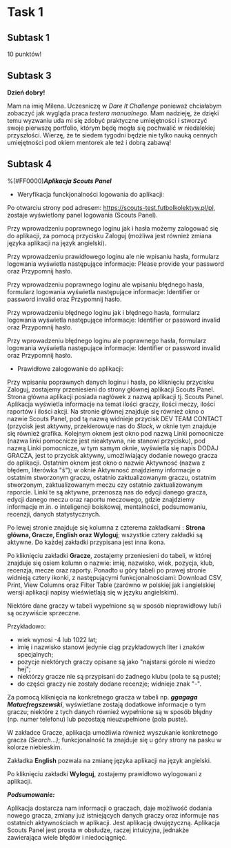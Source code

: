 # Task 1
## Subtask 1
10 punktów!
## Subtask 3
**Dzień dobry!** 


Mam na imię Milena. Uczesniczę w *Dare It Challenge* ponieważ chciałabym zobaczyć jak wygląda praca *testera manualnego*. Mam nadzieję, że dzięki temu wyzwaniu uda mi się zdobyć praktyczne umiejętności i stworzyć swoje pierwszę portfolio, którym będę mogła się pochwalić w niedalekiej przyszłości. Wierzę, że te siedem tygodni będzie nie tylko nauką cennych umiejętności pod okiem mentorek ale też i dobrą zabawą!
## Subtask 4
%(#F​​F000​0)***Aplikacja Scouts Panel***

* Weryfikacja funckjonalności logowania do aplikacji:


Po otwarciu strony pod adresem: https://scouts-test.futbolkolektyw.pl/pl, zostaje wyświetlony panel logowania (Scouts Panel).


Przy wprowadzeniu poprawnego loginu jak i hasła możemy zalogować się do aplikacji, za pomocą przycisku Zaloguj (możliwa jest również zmiana języka aplikacji na język angielski). 


Przy wprowadzeniu prawidłowego loginu ale nie wpisaniu hasła, formularz logowania wyświetla następujące informacje: Please provide your password oraz Przypomnij hasło. 


Przy wprowadzeniu poprawnego loginu ale wpisaniu błędnego hasła, formularz logowania wyświetla następujące informacje: Identifier or password invalid oraz Przypomnij hasło. 


Przy wprowadzeniu błędnego loginu jak i błędnego hasła, formularz logowania wyświetla następujące informacje: Identifier or password invalid oraz Przypomnij hasło. 


Przy wprowadzeniu błędnego loginu ale poprawnego hasła, formularz logowania wyświetla następujące informacje: Identifier or password invalid oraz Przypomnij hasło. 

* Prawidłowe zalogowanie do aplikacji:


Przy wpisaniu poprawnych danych loginu i hasła, po kliknięciu przycisku Zaloguj, zostajemy przeniesieni do strony głównej aplikacji Scouts Panel. 
Strona główna aplikacji posiada nagłówek z nazwą aplikacji tj. Scouts Panel. Aplikacja wyświetla informacje na temat ilości graczy, ilości meczy, ilości raportów i ilości akcji. Na stronie głównej znajduje się również okno o nazwie Scouts Panel, pod tą nazwą widnieje przycisk DEV TEAM CONTACT (przycisk jest aktywny, przekierowuje nas do *Slack*, w oknie tym znajduje się również grafika. Kolejnym oknem jest okno pod nazwą Linki pomocnicze (nazwa linki pomocnicze jest nieaktywna, nie stanowi przycisku), pod nazwą Linki pomocnicze, w tym samym oknie, wyświetla się napis DODAJ GRACZA, jest to przycisk aktywny, umożliwiający dodanie nowego gracza do aplikacji. Ostatnim oknem jest okno o nazwie Aktywnosć (nazwa z błędem, literówka "ś"); w oknie Aktywnosć znajdziemy informacje o ostatnim stworzonym graczu, ostatnio zaktualizowanym graczu, ostatnim stworzonym, zaktualizowanym meczu czy ostatnio zaktualizowanym raporcie. Linki te są aktywne, przenoszą nas do edycji danego gracza, edycji danego meczu oraz raportu meczowego, gdzie znajdziemy informacje m.in. o inteligencji boiskowej, mentalności, podsumowaniu, recenzji, danych statystycznych.


Po lewej stronie znajduje się kolumna z czterema zakładkami : **Strona główna, Gracze, English oraz Wyloguj**; wszystkie cztery zakładki są aktywne. Do każdej zakładki przypisana jest inna ikona. 


Po kliknięciu zakładki **Gracze**, zostajemy przeniesieni do tabeli, w której znajduje się osiem kolumn o nazwie: imię, nazwisko, wiek, pozycja, klub, recenzja, mecze oraz raporty. Ponadto u góry tabeli po prawej stronie widnieją cztery ikonki, z następującymi funkcjonalnościami: Download CSV, Print, View Columns oraz Filter Table (zarówno w polskiej jak i angielskiej wersji aplikacji napisy wieświetlają się w języku angielskim). 


Niektóre dane graczy w tabeli wypełnione są w sposób nieprawidłowy lub/i są oczywiście sprzeczne.


Przykładowo:
* wiek wynosi -4 lub 1022 lat;
* imię i nazwisko stanowi jedynie ciąg przykładowych liter i znaków specjalnych;
* pozycje niektórych graczy opisane są jako "najstarsi górole ni wiedzo hej";
* niektórzy gracze nie są przypisani do żadnego klubu (pola te są puste);
* do części graczy nie zostały dodane recenzje; widnieje znak "-".


Za pomocą kliknięcia na konkretnego gracza w tabeli np. ***ggagaga Matuefregszewski***, wyświetlane zostają dodatkowe informacje o tym graczu; niektóre z tych danych również wypełnione są w sposób błędny (np. numer telefonu) lub pozostają nieuzupełnione (pola puste).


W zakładce Gracze, aplikacja umożliwia również wyszukanie konkretnego gracza *(Search...)*; funkcjonalność ta znajduje się u góry strony na pasku w kolorze niebieskim. 


Zakładka **English** pozwala na zmianę języka aplikacji na język angielski. 


Po kliknięciu zakładki **Wyloguj**, zostajemy prawidłowo wylogowani z aplikacji. 




***Podsumowanie:***


Aplikacja dostarcza nam informacji o graczach, daje możliwość dodania nowego gracza, zmiany już istniejących danych graczy oraz informuje nas ostatnich aktywnościach w aplikacji. Jest aplikacją dwujęzyczną. Aplikacja Scouts Panel jest prosta w obsłudze, raczej intuicyjna, jednakże zawierająca wiele błędów i niedociągnięć. 
